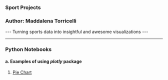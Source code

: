 ### Sport Projects
### Author: Maddalena Torricelli
--- Turning sports data into insightful and awesome visualizations ---

---

### Python Notebooks
#### a. Examples of using *plotly* package
1. [Pie Chart](https://htmlpreview.github.io/?https://github.com/maddaleona/sport_projects/data/figure.html)

